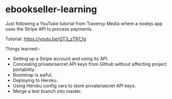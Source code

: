 # ebookseller-learning

Just following a YouTube tutorial from Traversy Media where a nodejs app uses the Stripe API to process payments.

Tutorial: https://youtu.be/QT3_zT97_1g

Things learned:-

* Setting up a Stripe account and using its API.
* Concealing private/secret API keys from Github without affecting project portability.
* Bootstrap is awful.
* Deploying to Heroku.
* Using Heroku config vars to store private/secret API keys.
* Merge a test branch into master.